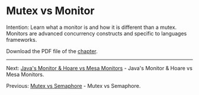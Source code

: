 # Mutex vs Monitor

Intention: Learn what a monitor is and how it is different than a mutex. Monitors are advanced concurrency constructs and 
specific to languages frameworks.

Download the PDF file of the [chapter](chapter_11.pdf).

<hr>

Next: [Java's Monitor & Hoare vs Mesa Monitors](chapter_12.md "Java's Monitor & Hoare vs Mesa Monitors") - 
Java's Monitor & Hoare vs Mesa Monitors.

Previous: [Mutex vs Semaphore](chapter_10.md "Mutex vs Semaphore") - Mutex vs Semaphore.